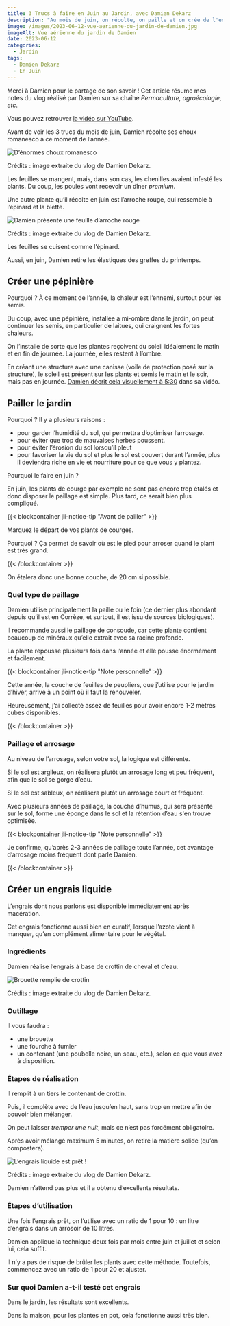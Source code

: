 ```yaml
---
title: 3 Trucs à faire en Juin au Jardin, avec Damien Dekarz
description: "Au mois de juin, on récolte, on paille et on crée de l'engrais liquide. C'est parti !"
image: /images/2023-06-12-vue-aerienne-du-jardin-de-damien.jpg
imageAlt: Vue aérienne du jardin de Damien
date: 2023-06-12
categories:
  - Jardin
tags:
  - Damien Dekarz
  - En Juin
---
```


Merci à Damien pour le partage de son savoir ! Cet article résume mes notes du vlog réalisé par Damien sur sa chaîne _Permaculture, agroécologie, etc_.

<!-- more -->

Vous pouvez retrouver [la vidéo sur YouTube](https://www.youtube.com/watch?v=WCo4WDHVr0s).

Avant de voir les 3 trucs du mois de juin, Damien récolte ses choux romanesco à ce moment de l’année.

![D’énormes choux romanesco](images/d-enormes-choux-romanesco.jpg)

Crédits : image extraite du vlog de Damien Dekarz.

Les feuilles se mangent, mais, dans son cas, les chenilles avaient infesté les plants. Du coup, les poules vont recevoir un dîner _premium_.

Une autre plante qu’il récolte en juin est l’arroche rouge, qui ressemble à l’épinard et la blette.

![Damien présente une feuille d’arroche rouge](images/damien-presente-une-feuille-darroche-rouge.jpg)

Crédits : image extraite du vlog de Damien Dekarz.

Les feuilles se cuisent comme l’épinard.

Aussi, en juin, Damien retire les élastiques des greffes du printemps.

## Créer une pépinière

Pourquoi ? À ce moment de l’année, la chaleur est l’ennemi, surtout pour les semis.

Du coup, avec une pépinière, installée à mi-ombre dans le jardin, on peut continuer les semis, en particulier de laitues, qui craignent les fortes chaleurs.

On l’installe de sorte que les plantes reçoivent du soleil idéalement le matin et en fin de journée. La journée, elles restent à l’ombre.

En créant une structure avec une canisse (voile de protection posé sur la structure), le soleil est présent sur les plants et semis le matin et le soir, mais pas en journée. [Damien décrit cela visuellement à 5:30](https://youtu.be/WCo4WDHVr0s?t=330) dans sa vidéo.

## Pailler le jardin

Pourquoi ? Il y a plusieurs raisons :

- pour garder l’humidité du sol, qui permettra d’optimiser l’arrosage.
- pour éviter que trop de mauvaises herbes poussent.
- pour éviter l’érosion du sol lorsqu’il pleut
- pour favoriser la vie du sol et plus le sol est couvert durant l’année, plus il deviendra riche en vie et nourriture pour ce que vous y plantez.

Pourquoi le faire en juin ?

En juin, les plants de courge par exemple ne sont pas encore trop étalés et donc disposer le paillage est simple. Plus tard, ce serait bien plus compliqué.

{{< blockcontainer jli-notice-tip "Avant de pailler" >}}

Marquez le départ de vos plants de courges.

Pourquoi ? Ça permet de savoir où est le pied pour arroser quand le plant est très grand.

{{< /blockcontainer >}}

On étalera donc une bonne couche, de 20 cm si possible.

### Quel type de paillage

Damien utilise principalement la paille ou le foin (ce dernier plus abondant depuis qu’il est en Corrèze, et surtout, il est issu de sources biologiques).

Il recommande aussi le paillage de consoude, car cette plante contient beaucoup de minéraux qu’elle extrait avec sa racine profonde.

La plante repousse plusieurs fois dans l’année et elle pousse énormément et facilement.

{{< blockcontainer jli-notice-tip "Note personnelle" >}}

Cette année, la couche de feuilles de peupliers, que j’utilise pour le jardin d’hiver, arrive à un point où il faut la renouveler.

Heureusement, j’ai collecté assez de feuilles pour avoir encore 1-2 mètres cubes disponibles.

{{< /blockcontainer >}}

### Paillage et arrosage

Au niveau de l’arrosage, selon votre sol, la logique est différente.

Si le sol est argileux, on réalisera plutôt un arrosage long et peu fréquent, afin que le sol se gorge d’eau.

Si le sol est sableux, on réalisera plutôt un arrosage court et fréquent.

Avec plusieurs années de paillage, la couche d’humus, qui sera présente sur le sol, forme une éponge dans le sol et la rétention d’eau s'en trouve optimisée.

{{< blockcontainer jli-notice-tip "Note personnelle" >}}

Je confirme, qu’après 2-3 années de paillage toute l’année, cet avantage d’arrosage moins fréquent dont parle Damien.

{{< /blockcontainer >}}

## Créer un engrais liquide

L’engrais dont nous parlons est disponible immédiatement après macération.

Cet engrais fonctionne aussi bien en curatif, lorsque l’azote vient à manquer, qu’en complément alimentaire pour le végétal.

### Ingrédients

Damien réalise l’engrais à base de crottin de cheval et d’eau.

![Brouette remplie de crottin](images/brouette-rempli-de-crottin.jpg)

Crédits : image extraite du vlog de Damien Dekarz.

### Outillage

Il vous faudra :

- une brouette
- une fourche à fumier
- un contenant (une poubelle noire, un seau, etc.), selon ce que vous avez à disposition.

### Étapes de réalisation

Il remplit à un tiers le contenant de crottin.

Puis, il complète avec de l’eau jusqu’en haut, sans trop en mettre afin de pouvoir bien mélanger.

On peut laisser _tremper une nuit_, mais ce n’est pas forcément obligatoire.

Après avoir mélangé maximum 5 minutes, on retire la matière solide (qu’on compostera).

![L’engrais liquide est prêt !](images/l-engrais-liquide-est-pret.jpg)

Crédits : image extraite du vlog de Damien Dekarz.

Damien n’attend pas plus et il a obtenu d’excellents résultats.

### Étapes d’utilisation

Une fois l’engrais prêt, on l’utilise avec un ratio de 1 pour 10 : un litre d’engrais dans un arrosoir de 10 litres.

Damien applique la technique deux fois par mois entre juin et juillet et selon lui, cela suffit.

Il n’y a pas de risque de brûler les plants avec cette méthode. Toutefois, commencez avec un ratio de 1 pour 20 et ajuster.

### Sur quoi Damien a-t-il testé cet engrais

Dans le jardin, les résultats sont excellents.

Dans la maison, pour les plantes en pot, cela fonctionne aussi très bien.
